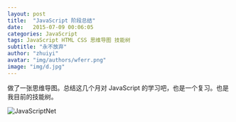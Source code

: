 ```yaml
---
layout: post
title:  "JavaScript 阶段总结"
date:   2015-07-09 00:06:05
categories: JavaScript
tags: JavaScript HTML CSS 思维导图 技能树
subtitle: "永不放弃"
author: "zhuiyi"
avatar: "img/authors/wferr.png"
image: "img/d.jpg"
---
```


做了一张思维导图。总结这几个月对 JavaScript 的学习吧，也是一个复习。也是我目前的技能树。




![JavaScriptNet](http://7q5cdt.com1.z0.glb.clouddn.com/blog-JavaScriptNet2.png)

